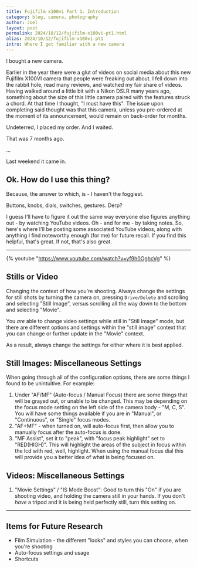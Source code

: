 ```yaml
---
title: Fujifilm x100vi Part 1. Introduction
category: blog, camera, photography
author: Joel
layout: post
permalink: 2024/10/12/fujifilm-x100vi-pt1.html
alias: 2024/10/12/fujifilm-x100vi-pt1
intro: Where I get familiar with a new camera
---
```


I bought a new camera.

Earlier in the year there were a glut of videos on social media about this new
Fujifilm X100VI camera that people were freaking out about. I fell down into
the rabbit hole, read many reviews, and watched my fair share of videos. Having
walked around a little bit with a Nikon DSLR many years ago, something about
the size of this little camera paired with the features struck a chord. At that
time I thought, "I must have this". The issue upon completing said thought was
that this camera, unless you pre-ordered at the moment of its announcement,
would remain on back-order for months.

Undeterred, I placed my order. And I waited.

That was 7 months ago.

...

Last weekend it came in.

## Ok. How do I use this thing?

Because, the answer to which, is - I haven't the foggiest.

Buttons, knobs, dials, switches, gestures. Derp?

I guess I'll have to figure it out the same way everyone else figures
anything out - by watching YouTube videos. Oh - and for me - by taking
notes. So, here's where I'll be posting some associated YouTube videos, along
with anything I find noteworthy enough (for me) for future recall. If you find
this helpful, that's great. If not, that's also great.

***

{% youtube "https://www.youtube.com/watch?v=yf9h0OghcVg" %}

## Stills or Video

Changing the context of how you're shooting. Always change the settings for
still shots by turning the camera on, pressing `Drive/Delete` and scrolling and
selecting "Still Image", versus scrolling all the way down to the bottom and
selecting "Movie".

You *are* able to change video settings while still in "Still Image" mode, but
there are different options and settings within the "still image" context that
you can change or further update in the "Movie" context.

As a result, always change the settings for either where it is best applied.

## Still Images: Miscellaneous Settings

When going through all of the configuration options, there are some things I
found to be unintuitive. For example:

1. Under "AF/MF" (Auto-focus / Manual Focus) there are some things that will be
   grayed out, or unable to be changed. This may be depending on the focus mode
   setting on the left side of the camera body - "M, C, S". You will have some
   things available if you are in "Manual", or "Continuous", or "Single" focus
   modes.
2. "AF+MF" - when turned on, will auto-focus first, then allow you to manually
   focus after the auto-focus is done.
3. "MF Assist", set it to "peak", with "focus peak highlight" set to
   "RED(HIGH)". This will highlight the areas of the subject in focus within
   the lcd with red, well, highlight. When using the manual focus dial this will
   provide you a better idea of what is being focused on.

## Videos: Miscellaneous Settings

1. "Movie Settings" / "IS Mode Boost": Good to turn this "On" if you are
   shooting video, and holding the camera still in your hands. If you don't
   *have* a tripod and it is  being held perfectly still, turn this setting on.

***

## Items for Future Research

* Film Simulation - the different "looks" and styles you can choose, when
  you're shooting
* Auto-focus settings and usage
* Shortcuts
